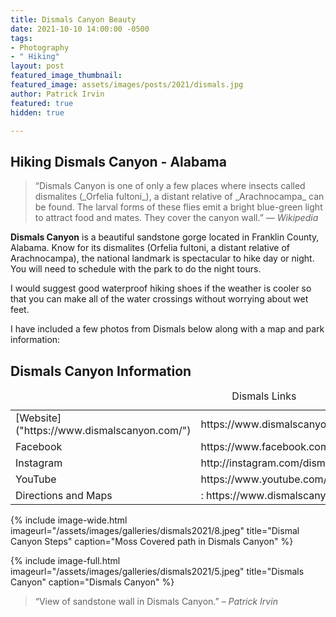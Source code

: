 ```yaml
---
title: Dismals Canyon Beauty
date: 2021-10-10 14:00:00 -0500
tags:
- Photography
- " Hiking"
layout: post
featured_image_thumbnail: 
featured_image: assets/images/posts/2021/dismals.jpg
author: Patrick Irvin
featured: true
hidden: true

---
```

## Hiking Dismals Canyon - Alabama

<blockquote class="alignleft">“Dismals Canyon is one of only a few places where insects called dismalites (_Orfelia fultoni_), a distant relative of _Arachnocampa_ can be found. The larval forms of these flies emit a bright blue-green light to attract food and mates. They cover the canyon wall.” <cite>— Wikipedia</cite></blockquote>

**Dismals Canyon** is a beautiful sandstone gorge located in Franklin County, Alabama.  Know for its dismalites (Orfelia fultoni, a distant relative of Arachnocampa), the national landmark is spectacular to hike day or night.  You will need to schedule with the park to do the night tours.

I would suggest good waterproof hiking shoes if the weather is cooler so that you can make all of the water crossings without worrying about wet feet.

I have included a few photos from Dismals below along with a map and park information:

## Dismals Canyon Information

<table>
<caption>Dismals Links</caption>
<thead>
</thead>
 <tbody>
  <tr>
   <td>[Website]("https://www.dismalscanyon.com/")</td>
   <td>
    https://www.dismalscanyon.com/
   </td>
  </tr>
  <tr>
   <td>Facebook</td>
   <td>https://www.facebook.com/dismalscanyon/</td>
  </tr>
  <tr>
   <td>Instagram</td>
   <td>http://instagram.com/dismalscanyon</td>
  </tr>
  <tr>
   <td>YouTube</td>
   <td>https://www.youtube.com/channel/UCh_tzffMku9waABduTE_G2Q</td>
  </tr>
  <tr>
   <td>Directions and Maps</td>
   <td>: https://www.dismalscanyon.com/maps</td>
  </tr>
 </tbody>
</table>

{% include image-wide.html imageurl="/assets/images/galleries/dismals2021/8.jpeg" title="Dismal Canyon Steps" caption="Moss Covered path in Dismals Canyon" %}

{% include image-full.html imageurl="/assets/images/galleries/dismals2021/5.jpeg" title="Dismals Canyon" caption="Dismals Canyon" %}

> “View of sandstone wall in Dismals Canyon.” <cite>– Patrick Irvin</cite>